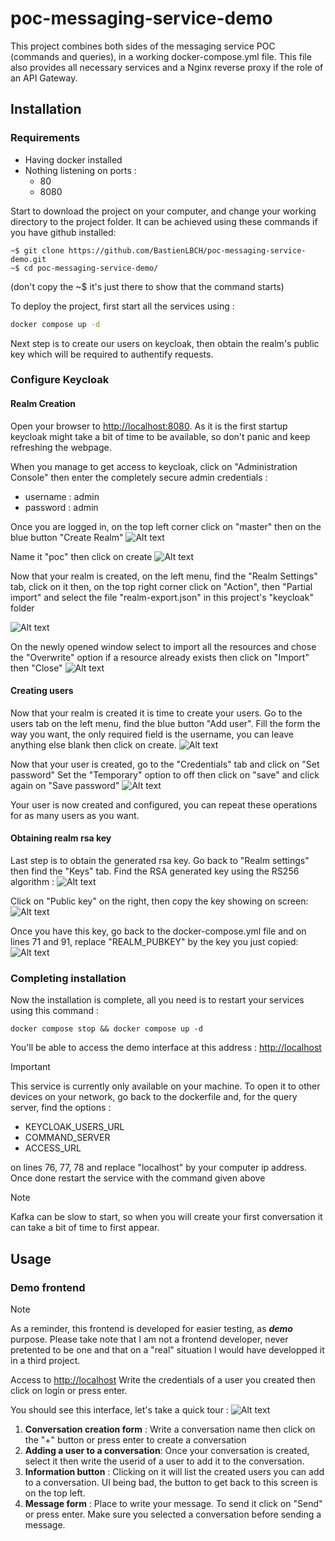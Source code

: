 # poc-messaging-service-demo

This project combines both sides of the messaging service POC (commands and queries), in a working docker-compose.yml file.
This file also provides all necessary services and a Nginx reverse proxy if the role of an API Gateway.

## Installation
### Requirements
- Having docker installed
- Nothing listening on ports :
  - 80
  - 8080

Start to download the project on your computer, and change your working directory to the project folder.
It can be achieved using these commands if you have github installed:
```shell
~$ git clone https://github.com/BastienLBCH/poc-messaging-service-demo.git
~$ cd poc-messaging-service-demo/ 
```
(don't copy the ~$ it's just there to show that the command starts)

To deploy the project, first start all the services using : 
```bash
docker compose up -d
```
Next step is to create our users on keycloak, then obtain the realm's public key which will be required to authentify requests.


### Configure Keycloak
#### Realm Creation
Open your browser to [http://localhost:8080](http://localhost:8080). As it is the first startup keycloak might take a bit
of time to be available, so don't panic and keep refreshing the webpage.

When you manage to get access to keycloak, click on "Administration Console" then enter the completely secure admin credentials :
- username : admin
- password : admin

Once you are logged in, on the top left corner click on "master" then on the blue button "Create Realm"
![Alt text](doc/click_on_master.png "Create Realm button")

Name it "poc" then click on create
![Alt text](doc/create_realm.png "Realm creation")

Now that your realm is created, on the left menu, find the "Realm Settings" tab, click on it then, on the top right 
corner click on "Action", then "Partial import" and select the file "realm-export.json" in this project's "keycloak" folder

![Alt text](doc/import_button_file.png "Import file")


On the newly opened window select to import all the resources and chose the "Overwrite" option if a resource already exists
then click on "Import" then "Close"
![Alt text](doc/partial_import_options.png "Import options")


#### Creating users
Now that your realm is created it is time to create your users.
Go to the users tab on the left menu, find the blue button "Add user". Fill the form the way you want, the only required field is
the username, you can leave anything else blank then click on create.
![Alt text](doc/create_user.png "Create User")

Now that your user is created, go to the "Credentials" tab and click on "Set password"
Set the "Temporary" option to off then click on "save" and click again on "Save password"
![Alt text](doc/user_credentials.png "User credentials")

Your user is now created and configured, you can repeat these operations for as many users as you want.


#### Obtaining realm rsa key

Last step is to obtain the generated rsa key. Go back to "Realm settings" then find the "Keys" tab.
Find the RSA generated key using the RS256 algorithm :
![Alt text](doc/keys_tab.png "Keys tab")

Click on "Public key" on the right, then copy the key showing on screen:
![Alt text](doc/public_key.png "Public key")

Once you have this key, go back to the docker-compose.yml file and on lines 71 and 91, replace "REALM_PUBKEY" by the key you just
copied:
![Alt text](doc/docker-compose-yml.png "Public key")


### Completing installation
Now the installation is complete, all you need is to restart your services using this command :
```shell
docker compose stop && docker compose up -d
```

You'll be able to access the demo interface at this address :
[http://localhost](http://localhost)


> [!IMPORTANT]
> This service is currently only available on your machine. To open it to other devices on your network, go back to the dockerfile and,
> for the query server, find the options :
>  - KEYCLOAK_USERS_URL
>  - COMMAND_SERVER
>  - ACCESS_URL
> 
> on lines 76, 77, 78 and replace "localhost" by your computer ip address. Once done restart the service with the command given above

> [!NOTE]
> Kafka can be slow to start, so when you will create your first conversation it can take a bit of time to first appear.


## Usage
### Demo frontend

> [!NOTE]
> As a reminder, this frontend is developed for easier testing, as ***demo*** purpose. 
> Please take note that I am not a frontend developer, 
> never pretented to be one and that on a "real" situation I would have developped it in a third project.

Access to [http://localhost](http://localhost)
Write the credentials of a user you created then click on login or press enter.

You should see this interface, let's take a quick tour :
![Alt text](doc/main_screen.png "Public key")

1. **Conversation creation form** : Write a conversation name then click on the "+" button or press enter to create a conversation
2. **Adding a user to a conversation**: Once your conversation is created, select it then write the userid of a user to add
it to the conversation.
3. **Information button** : Clicking on it will list the created users you can add to a conversation. UI being bad, the button to get back to this screen is on the top left.
4. **Message form** : Place to write your message. To send it click on "Send" or press enter. Make sure you selected a conversation before sending a message.

